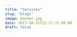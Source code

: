 ```yaml
---
title: "Services"
slug: "blogs"
image: banner.jpg
date: 2017-10-31T22:27:21-05:00
draft: false
---
```


